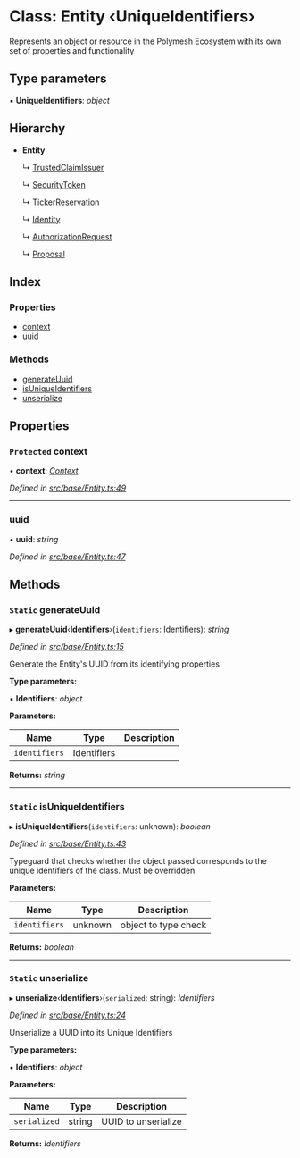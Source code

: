 # Class: Entity ‹**UniqueIdentifiers**›

Represents an object or resource in the Polymesh Ecosystem with its own set of properties and functionality

## Type parameters

▪ **UniqueIdentifiers**: *object*

## Hierarchy

* **Entity**

  ↳ [TrustedClaimIssuer](api_entities.trustedclaimissuer.md)

  ↳ [SecurityToken](api_entities_securitytoken.securitytoken.md)

  ↳ [TickerReservation](api_entities_tickerreservation.tickerreservation.md)

  ↳ [Identity](api_entities_identity.identity.md)

  ↳ [AuthorizationRequest](api_entities.authorizationrequest.md)

  ↳ [Proposal](api_entities_proposal.proposal.md)

## Index

### Properties

* [context](base.entity.md#protected-context)
* [uuid](base.entity.md#uuid)

### Methods

* [generateUuid](base.entity.md#static-generateuuid)
* [isUniqueIdentifiers](base.entity.md#static-isuniqueidentifiers)
* [unserialize](base.entity.md#static-unserialize)

## Properties

### `Protected` context

• **context**: *[Context](context.context-1.md)*

*Defined in [src/base/Entity.ts:49](https://github.com/PolymathNetwork/polymesh-sdk/blob/6d34df1/src/base/Entity.ts#L49)*

___

###  uuid

• **uuid**: *string*

*Defined in [src/base/Entity.ts:47](https://github.com/PolymathNetwork/polymesh-sdk/blob/6d34df1/src/base/Entity.ts#L47)*

## Methods

### `Static` generateUuid

▸ **generateUuid**‹**Identifiers**›(`identifiers`: Identifiers): *string*

*Defined in [src/base/Entity.ts:15](https://github.com/PolymathNetwork/polymesh-sdk/blob/6d34df1/src/base/Entity.ts#L15)*

Generate the Entity's UUID from its identifying properties

**Type parameters:**

▪ **Identifiers**: *object*

**Parameters:**

Name | Type | Description |
------ | ------ | ------ |
`identifiers` | Identifiers |   |

**Returns:** *string*

___

### `Static` isUniqueIdentifiers

▸ **isUniqueIdentifiers**(`identifiers`: unknown): *boolean*

*Defined in [src/base/Entity.ts:43](https://github.com/PolymathNetwork/polymesh-sdk/blob/6d34df1/src/base/Entity.ts#L43)*

Typeguard that checks whether the object passed corresponds to the unique identifiers of the class. Must be overridden

**Parameters:**

Name | Type | Description |
------ | ------ | ------ |
`identifiers` | unknown | object to type check  |

**Returns:** *boolean*

___

### `Static` unserialize

▸ **unserialize**‹**Identifiers**›(`serialized`: string): *Identifiers*

*Defined in [src/base/Entity.ts:24](https://github.com/PolymathNetwork/polymesh-sdk/blob/6d34df1/src/base/Entity.ts#L24)*

Unserialize a UUID into its Unique Identifiers

**Type parameters:**

▪ **Identifiers**: *object*

**Parameters:**

Name | Type | Description |
------ | ------ | ------ |
`serialized` | string | UUID to unserialize  |

**Returns:** *Identifiers*
